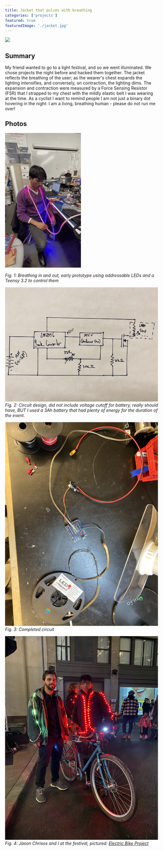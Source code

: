 ```yaml
---
title: Jacket that pulses with breathing
categories: ['projects']
featured: true
featuredImage: './jacket.jpg'
---
```

![](riding.gif)

## Summary

My friend wanted to go to a light festival, and so we went illuminated. We chose projects the night before and hacked them together. The jacket reflects the breathing of the user; as the wearer's chest expands the lighting intensifies, and conversely, on contraction, the lighting dims. The expansion and contraction were measured by a Force Sensing Resistor (FSR) that I strapped to my chest with the mildly elastic belt I was wearing at the time. As a cyclist I want to remind people I am not just a binary dot hovering in the night: I am a living, breathing human - please do not run me over!

## Photos
![](breathing.gif)

*Fig. 1: Breathing in and out, early prototype using addressable LEDs and a Teensy 3.2 to control them*

![](circuit.JPEG)
*Fig. 2: Circuit design, did not include voltage cutoff for battery, really should have, BUT I used a 3Ah battery that had plenty of energy for the duration of the event.*

![](IMG_4585.JPEG)
*Fig. 3: Completed circuit*

![](IMG_4599.JPEG)
*Fig. 4: Jason Chrisos and I at the festival, pictured: [Electric Bike Project](https://niklal.me/ebike/)*
